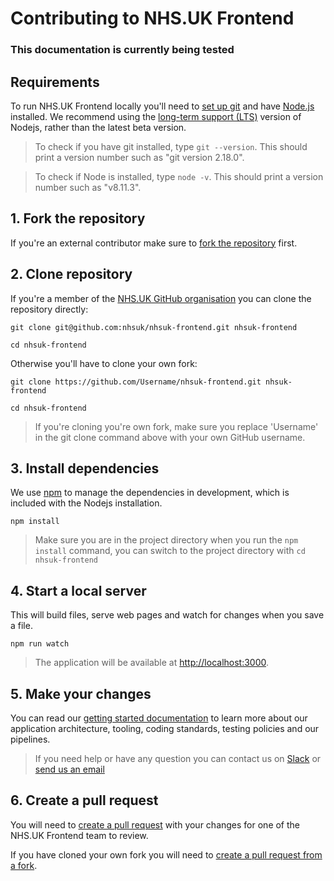 # Contributing to NHS.UK Frontend

### **This documentation is currently being tested** 

## Requirements

To run NHS.UK Frontend locally you'll need to [set up git](https://help.github.com/articles/set-up-git/) and have [Node.js](https://nodejs.org/en/) installed.
We recommend using the [long-term support (LTS)](https://nodejs.org/en/download/) version of Nodejs, rather than the latest beta version.

> To check if you have git installed, type `git --version`. This should print a version number such as "git version 2.18.0".

> To check if Node is installed, type `node -v`. This should print a version number such as "v8.11.3".

## 1. Fork the repository

If you're an external contributor make sure to [fork the repository](https://help.github.com/articles/fork-a-repo/) first.

## 2. Clone repository

If you're a member of the [NHS.UK GitHub organisation](https://github.com/nhsuk/) you can clone the repository directly:

```
git clone git@github.com:nhsuk/nhsuk-frontend.git nhsuk-frontend

cd nhsuk-frontend
```

Otherwise you'll have to clone your own fork:

```
git clone https://github.com/Username/nhsuk-frontend.git nhsuk-frontend

cd nhsuk-frontend
```

> If you're cloning you're own fork, make sure you replace 'Username' in the git clone command above with your own GitHub username.

## 3. Install dependencies

We use [npm](https://docs.npmjs.com/getting-started/what-is-npm) to manage the dependencies in development, which is included with the Nodejs installation.

```
npm install
```

> Make sure you are in the project directory when you run the `npm install` command, you can switch to the project directory with `cd nhsuk-frontend`


## 4. Start a local server

This will build files, serve web pages and watch for changes when you save a file.

```
npm run watch
```

> The application will be available at [http://localhost:3000](http://localhost:3000).

## 5. Make your changes

You can read our [getting started documentation](/docs/contributing/getting-started.md) to learn more about our application architecture, tooling, coding standards, testing policies and our pipelines.

> If you need help or have any question you can contact us on [Slack](https://nhsuk.slack.com/messages/CCPLQ9YAJ) or [send us an email](mailto:nhsdigital.NHSUK-Frontend@nhs.net)

## 6. Create a pull request

You will need to [create a pull request](https://help.github.com/articles/creating-a-pull-request/) with your changes for one of the NHS.UK Frontend team to review.

If you have cloned your own fork you will need to [create a pull request from a fork](https://help.github.com/articles/creating-a-pull-request-from-a-fork/).
